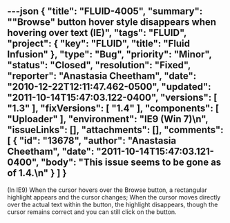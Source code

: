 ---json
{
  "title": "FLUID-4005",
  "summary": "\"Browse\" button hover style disappears when hovering over text (IE)",
  "tags": "FLUID",
  "project": {
    "key": "FLUID",
    "title": "Fluid Infusion"
  },
  "type": "Bug",
  "priority": "Minor",
  "status": "Closed",
  "resolution": "Fixed",
  "reporter": "Anastasia Cheetham",
  "date": "2010-12-22T12:11:47.462-0500",
  "updated": "2011-10-14T15:47:03.122-0400",
  "versions": [
    "1.3"
  ],
  "fixVersions": [
    "1.4"
  ],
  "components": [
    "Uploader"
  ],
  "environment": "IE9 (Win 7)\n",
  "issueLinks": [],
  "attachments": [],
  "comments": [
    {
      "id": "13678",
      "author": "Anastasia Cheetham",
      "date": "2011-10-14T15:47:03.121-0400",
      "body": "This issue seems to be gone as of 1.4.\n"
    }
  ]
}
---
(In IE9) When the cursor hovers over the Browse button, a rectangular highlight appears and the cursor changes; When the cursor moves directly over the actual text within the button, the highlight disappears, though the cursor remains correct and you can still click on the button.

        